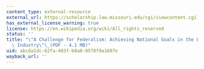 ```yaml
---
content_type: external-resource
external_url: https://scholarship.law.missouri.edu/cgi/viewcontent.cgi?article=1394&context=jesl
has_external_license_warning: true
license: https://en.wikipedia.org/wiki/All_rights_reserved
status: ''
title: "\"A Challenge for Federalism: Achieving National Goals in the Electricity\
  \ Industry\"\_(PDF - 4.1 MB)"
uid: abcda1dc-62fa-403f-b8a8-0578f9a1607e
wayback_url: ''
---
```

